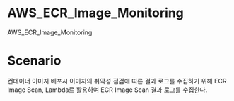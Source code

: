 # AWS_ECR_Image_Monitoring
AWS_ECR_Image_Monitoring

# Scenario
컨테이너 이미지 배포시 이미지의 취약성 점검에 따른 결과 로그를 수집하기 위해 ECR Image Scan, Lambda르 활용하여 ECR Image Scan 결과 로그를 수집한다.
